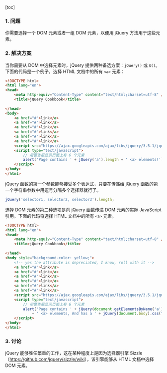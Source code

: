 [toc]

### 1. 问题

你需要选择一个 DOM 元素或者一组 DOM 元素，以便用 jQuery 方法用于这些元素。

### 2. 解决方案

当你需要从 DOM 中选择元素时，jQuery 提供两种备选方案：`jQuery()` 或 `$()`。下面的代码是一个例子，选择 HTML 文档中的所有 `<a>` 元素：

```html
<!DOCTYPE html>
<html lang="en">
<head>
    <meta http-equiv="Content-Type" content="text/html;charset=utf-8" />
    <title>jQuery Cookbook</title>
    
</head>
<body>
    <a href="#">link</a>
    <a href="#">link</a>
    <a href="#">link</a>
    <a href="#">link</a>
    <a href="#">link</a>
    <a href="#">link</a>
    <script src="https://ajax.googleapis.com/ajax/libs/jquery/3.5.1/jquery.min.js"></script>
    <script type="text/javascript">
        // 用警告框显示页面上有 6 个元素
        alert('Page contains ' + jQuery('a').length + ' <a> elements!');
    </script>
</body>
</html>
```

jQuery 函数的第一个参数能够接受多个表达式，只要在传递给 jQuery 函数的第一个字符串参数中用逗号分隔多个选择器就行了。

```js
jQuery('selector1, selector2, selector3').length;
```

选择 DOM 元素的第二种选项是向 jQuery 函数传递 DOM 元素的实际 JavaScript 引用。下面的代码将选择 HTML 文档中的所有 `<a>` 元素。

```html
<!DOCTYPE html>
<html lang="en">
<head>
    <meta http-equiv="Content-Type" content="text/html;charset=utf-8" />
    <title>jQuery Cookbook</title>
    
</head>
<body style="background-color: yellow;">
    <!-- yes the attribute is depreciated, I know, roll with it -->
    <a href="#">link</a>
    <a href="#">link</a>
    <a href="#">link</a>
    <a href="#">link</a>
    <a href="#">link</a>
    <a href="#">link</a>
    <script src="https://ajax.googleapis.com/ajax/libs/jquery/3.5.1/jquery.min.js"></script>
    <script type="text/javascript">
        // 用警告框显示页面上有 6 个元素
        alert('Page contains ' + jQuery(document.getElementsByName('a')).length 
            + ' <a> elements, And has a ' + jQuery(document.body).css("background-color") + " backgroudColor.");
    </script>
</body>
</html>
```

### 3. 讨论

jQuery 能够胜任繁重的工作，这在某种程度上是因为选择器引擎 Sizzle（<https://github.com/jquery/sizzle/wiki>），该引擎能够从 HTML 文档中选择 DOM 元素。

